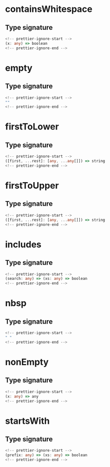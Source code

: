 # containsWhitespace

## Type signature

```typescript
<!-- prettier-ignore-start -->
(x: any) => boolean
<!-- prettier-ignore-end -->
```

# empty

## Type signature

```typescript
<!-- prettier-ignore-start -->
""
<!-- prettier-ignore-end -->
```

# firstToLower

## Type signature

```typescript
<!-- prettier-ignore-start -->
([first, ...rest]: [any, ...any[]]) => string
<!-- prettier-ignore-end -->
```

# firstToUpper

## Type signature

```typescript
<!-- prettier-ignore-start -->
([first, ...rest]: [any, ...any[]]) => string
<!-- prettier-ignore-end -->
```

# includes

## Type signature

```typescript
<!-- prettier-ignore-start -->
(search: any) => (xs: any) => boolean
<!-- prettier-ignore-end -->
```

# nbsp

## Type signature

```typescript
<!-- prettier-ignore-start -->
" "
<!-- prettier-ignore-end -->
```

# nonEmpty

## Type signature

```typescript
<!-- prettier-ignore-start -->
(x: any) => any
<!-- prettier-ignore-end -->
```

# startsWith

## Type signature

```typescript
<!-- prettier-ignore-start -->
(prefix: any) => (xs: any) => boolean
<!-- prettier-ignore-end -->
```
